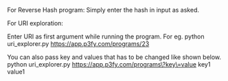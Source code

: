 For Reverse Hash program: 
Simply enter the hash in input as asked.

For URI exploration: 

Enter URI as first argument while running the program.
For eg. python uri_explorer.py https://app.p3fy.com/programs/23

You can also pass key and values that has to be changed like shown below.
python uri_explorer.py https://app.p3fy.com/programs\?key\=value key1 value1